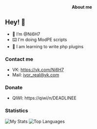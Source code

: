 <p align="center">
	<b>About me</b>
</p>

## Hey! 👋

- 👋 I’m @Ni6H7
- ⌨️ I'm doing ModPE scripts
- 🌱 I am learning to write php plugins

### Contact me
- VK: https://vk.com/Ni6H7
- Mail: ivor_real@vk.com

### Donate
- QIWI: https://qiwi/n/DEADLINEE

### Statistics
![My Stats](https://github-readme-stats.vercel.app/api?username=Ni6H7&show_icons=true&count_private=true&hide_title=true)
![Top Languages](https://github-readme-stats.vercel.app/api/top-langs/?username=Ni6H7&layout=compact)
